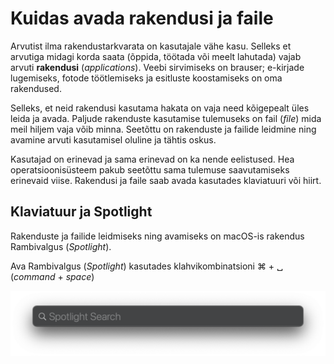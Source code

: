 # Kuidas avada rakendusi ja faile

Arvutist ilma rakendustarkvarata on kasutajale vähe kasu. Selleks et arvutiga midagi korda saata \(õppida, töötada või meelt lahutada\) vajab arvuti **rakendusi** \(_applications_\). Veebi sirvimiseks on brauser; e-kirjade lugemiseks, fotode töötlemiseks ja esitluste koostamiseks on oma rakendused.

Selleks, et neid rakendusi kasutama hakata on vaja need kõigepealt üles leida ja avada. Paljude rakenduste kasutamise tulemuseks on fail \(_file_\) mida meil hiljem vaja võib minna. Seetõttu on rakenduste ja failide leidmine ning avamine arvuti kasutamisel oluline ja tähtis oskus. 

Kasutajad on erinevad ja sama erinevad on ka nende eelistused. Hea operatsioonisüsteem pakub seetõttu sama tulemuse saavutamiseks erinevaid viise. Rakendusi ja faile saab avada kasutades klaviatuuri või hiirt.  

## Klaviatuur ja Spotlight

Rakenduste ja failide leidmiseks ning avamiseks on macOS-is rakendus Rambivalgus \(_Spotlight_\). 

Ava Rambivalgus \(_Spotlight_\) kasutades klahvikombinatsioni ⌘ + ␣ \(_command_  + _space_\)



![](../.gitbook/assets/spotlight.png)



